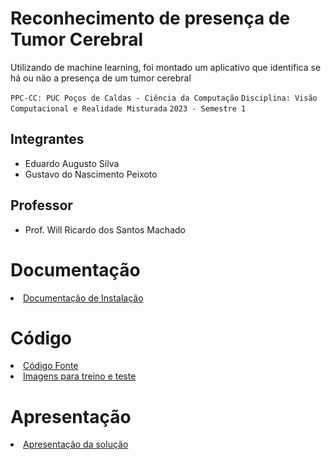 # Reconhecimento de presença de Tumor Cerebral

Utilizando de machine learning, foi montado um aplicativo que identifica se há ou não a presença de um tumor cerebral

`PPC-CC: PUC Poços de Caldas - Ciência da Computação`
`Disciplina: Visão Computacional e Realidade Misturada`
`2023 - Semestre 1`

## Integrantes

- Eduardo Augusto Silva
- Gustavo do Nascimento Peixoto

## Professor

- Prof. Will Ricardo dos Santos Machado

# Documentação
<li><a href="Documentação de instalação.md"> Documentação de Instalação</a></li>


# Código
<li><a href="BrainTumorCodes_PredImages.rar"> Código Fonte</a></li>
<li><a href="Test and Train.rar"> Imagens para treino e teste</a></li>


# Apresentação
<li><a href="https://www.youtube.com/watch?v=V_ykbtS2EhU"> Apresentação da solução</a></li>
